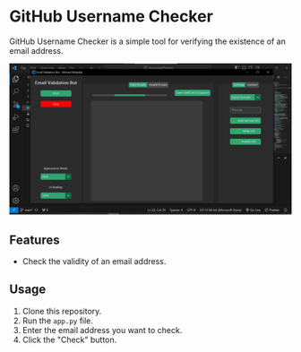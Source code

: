 # GitHub Username Checker

GitHub Username Checker is a simple tool for verifying the existence of an email address.

![GitHub Username Checker UI](ui.jpg)

## Features

- Check the validity of an email address.

## Usage

1. Clone this repository.
2. Run the `app.py` file.
3. Enter the email address you want to check.
4. Click the "Check" button.

